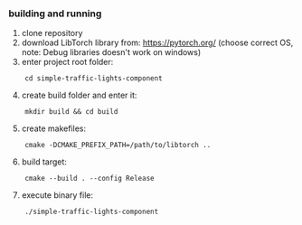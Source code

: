 ### building and running
1. clone repository
2. download LibTorch library from: https://pytorch.org/ (choose correct OS, note: Debug libraries doesn't work on windows)
3. enter project root folder:
```
    cd simple-traffic-lights-component 
```
4. create build folder and enter it:
```
    mkdir build && cd build
```
5. create makefiles:
```
    cmake -DCMAKE_PREFIX_PATH=/path/to/libtorch ..
```
6. build target:
```
    cmake --build . --config Release
```
7. execute binary file:
```
    ./simple-traffic-lights-component
```

